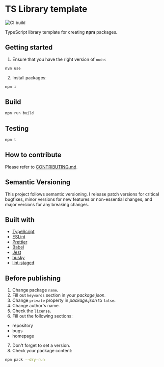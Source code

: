 # TS Library template

![CI build](https://github.com/ink8bit/ts-lib-template/workflows/Node.js%20CI/badge.svg)

TypeScript library template for creating **npm** packages.

## Getting started

1. Ensure that you have the right version of `node`:

```sh
nvm use
```

2. Install packages:

```sh
npm i
```

## Build

```sh
npm run build
```

## Testing

```sh
npm t
```

## How to contribute

Please refer to [CONTRIBUTING.md](/.github/CONTRIBUTING.md).

## Semantic Versioning

This project follows semantic versioning. I release patch versions for critical bugfixes, minor versions for new features or non-essential changes, and major versions for any breaking changes.

## Built with

- [TypeScript](https://www.typescriptlang.org/)
- [ESLint](https://eslint.org/)
- [Prettier](https://prettier.io/)
- [Babel](https://babeljs.io/)
- [Jest](https://jestjs.io/)
- [husky](https://github.com/typicode/husky)
- [lint-staged](https://github.com/okonet/lint-staged)

## Before publishing

1. Change package `name`.
2. Fill out `keywords` section in your _package.json_.
3. Change `private` property in _package.json_ to `false`.
4. Change author's name.
5. Check the `license`.
6. Fill out the following sections:

- repository
- bugs
- homepage

7. Don't forget to set a version.
8. Check your package content:

```sh
npm pack --dry-run
```
